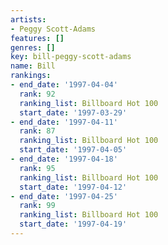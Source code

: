 ```yaml
---
artists:
- Peggy Scott-Adams
features: []
genres: []
key: bill-peggy-scott-adams
name: Bill
rankings:
- end_date: '1997-04-04'
  rank: 92
  ranking_list: Billboard Hot 100
  start_date: '1997-03-29'
- end_date: '1997-04-11'
  rank: 87
  ranking_list: Billboard Hot 100
  start_date: '1997-04-05'
- end_date: '1997-04-18'
  rank: 95
  ranking_list: Billboard Hot 100
  start_date: '1997-04-12'
- end_date: '1997-04-25'
  rank: 99
  ranking_list: Billboard Hot 100
  start_date: '1997-04-19'
---
```


